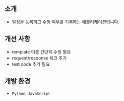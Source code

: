 ## 소개
- 일정을 등록하고 수행 여부를 기록하는 애플리케이션입니다.

## 개선 사항
- template 이름 간단히 수정 필요
- request/response 체크 추가 
- test code 추가 필요

## 개발 환경
- `Python`, `JavaScript`
